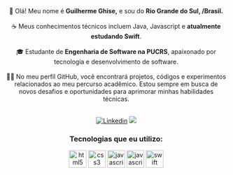 <div align="center">👋 Olá! Meu nome é <strong>Guilherme Ghise,</strong> e sou do <strong>Rio Grande do Sul, /Brasil.</strong></br></br>
<div align="center">☕ Meus conhecimentos técnicos incluem Java, Javascript e <strong>atualmente estudando Swift</strong>.</br></br>
<div align="center">🎓 Estudante de <strong>Engenharia de Software na PUCRS</strong>, apaixonado por tecnologia e desenvolvimento de software.</br></br>
<div align="center">👨‍💻 No meu perfil GitHub, você encontrará projetos, códigos e experimentos relacionados ao meu percurso acadêmico. Estou sempre em busca de novos desafios e oportunidades para aprimorar minhas habilidades técnicas.</br></br>




[![Linkedin](https://img.shields.io/badge/LinkedIn-0077B5?style=for-the-badge&logo=linkedin&logoColor=white)](https://www.linkedin.com/in/guilhermeghise/)
<a href = "mailto:contatoguilhermeghise@gmail.com"><img src="https://img.shields.io/badge/Gmail-D14836?style=for-the-badge&logo=gmail&logoColor=white" target="_blank"></a>

### Tecnologias que eu utilizo:
<div style="display: inline_block">
<img align="center" alt="html5" width="40px" src="https://cdn.jsdelivr.net/gh/devicons/devicon/icons/html5/html5-original.svg" width />
<img align="center" alt="css3" width="40px" src="https://cdn.jsdelivr.net/gh/devicons/devicon/icons/css3/css3-original.svg" />
<img align="center" width="40px" alt="javascript" src="https://cdn.jsdelivr.net/gh/devicons/devicon/icons/javascript/javascript-original.svg" />
<img align="center" width="40px" alt="javascript" src="https://www.vectorlogo.zone/logos/java/java-icon.svg" />
<img align="center" width="40px" alt="swift" src="https://images.icon-icons.com/2699/PNG/512/swift_logo_icon_168770.png" />
  
  </br></br>
